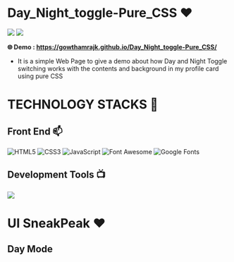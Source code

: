 # Day_Night_toggle-Pure_CSS ❤️

![](https://img.shields.io/github/languages/count/gowthamrajk/Day_Night_toggle-Pure_CSS)   ![](https://img.shields.io/github/languages/top/gowthamrajk/Day_Night_toggle-Pure_CSS)

**🌐 Demo :  https://gowthamrajk.github.io/Day_Night_toggle-Pure_CSS/**

- It is a simple Web Page to give a demo about how Day and Night Toggle switching works with the contents and background in my profile card using pure CSS

# TECHNOLOGY STACKS 📌

## Front End 📫

![HTML5](https://img.shields.io/static/v1?style=for-the-badge&message=HTML5&color=E34F26&logo=HTML5&logoColor=FFFFFF&label=)
![CSS3](https://img.shields.io/static/v1?style=for-the-badge&message=CSS3&color=1572B6&logo=CSS3&logoColor=FFFFFF&label=)
![JavaScript](https://img.shields.io/static/v1?style=for-the-badge&message=JavaScript&color=222222&logo=JavaScript&logoColor=F7DF1E&label=)
![Font Awesome](https://img.shields.io/static/v1?style=for-the-badge&message=Font+Awesome&color=339AF0&logo=Font+Awesome&logoColor=FFFFFF&label=)
![Google Fonts](https://img.shields.io/static/v1?style=for-the-badge&message=Google+Fonts&color=4285F4&logo=Google+Fonts&logoColor=FFFFFF&label=)

## Development Tools 📺

![](https://img.shields.io/static/v1?style=for-the-badge&message=Sublime+Text&color=222222&logo=Sublime+Text&logoColor=FF9800&label=)

# UI SneakPeak ❤️ 

## Day Mode










